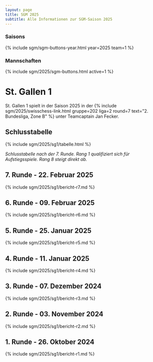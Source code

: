 ```yaml
---
layout: page
title: SGM 2025
subtitle: Alle Informationen zur SGM-Saison 2025
---
```


### Saisons

{% include sgm/sgm-buttons-year.html year=2025 team=1 %}

### Mannschaften

{% include sgm/2025/sgm-buttons.html active=1 %}

# St. Gallen 1

St. Gallen 1 spielt in der Saison 2025 in der
{% include sgm/2025/swisschess-link.html gruppe=202 liga=2 round=7 text="2. Bundesliga, Zone B" %} unter Teamcaptain Jan
Fecker.

## Schlusstabelle

{% include sgm/2025/sg1/tabelle.html %}

_Schlusstabelle nach der 7. Runde. Rang 1 qualifiziert sich für Aufstiegsspiele. Rang 8 steigt direkt ab._

## 7. Runde - 22. Februar 2025

{% include sgm/2025/sg1/bericht-r7.md %}

## 6. Runde - 09. Februar 2025

{% include sgm/2025/sg1/bericht-r6.md %}

## 5. Runde - 25. Januar 2025

{% include sgm/2025/sg1/bericht-r5.md %}

## 4. Runde - 11. Januar 2025

{% include sgm/2025/sg1/bericht-r4.md %}

## 3. Runde - 07. Dezember 2024

{% include sgm/2025/sg1/bericht-r3.md %}

## 2. Runde - 03. November 2024

{% include sgm/2025/sg1/bericht-r2.md %}

## 1. Runde - 26. Oktober 2024

{% include sgm/2025/sg1/bericht-r1.md %}

<style>
table th, table td:nth-of-type(4) {
    white-space: nowrap;
}
</style>
